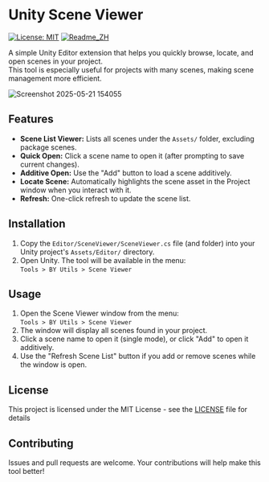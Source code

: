# Unity Scene Viewer

[![License: MIT](https://img.shields.io/badge/License-MIT-yellow.svg)](https://opensource.org/licenses/MIT) [![Readme_ZH](https://img.shields.io/badge/UnitySceneViewer-%E4%B8%AD%E6%96%87%E6%96%87%E6%AA%94-red)](https://github.com/barryyip0625/Unity-Scene-Viewer/blob/main/README_ZH.md)

A simple Unity Editor extension that helps you quickly browse, locate, and open scenes in your project.  
This tool is especially useful for projects with many scenes, making scene management more efficient.

![Screenshot 2025-05-21 154055](https://github.com/user-attachments/assets/2a20adef-8cfc-47fd-b6ea-99c509c973df)


## Features

- **Scene List Viewer:** Lists all scenes under the `Assets/` folder, excluding package scenes.
- **Quick Open:** Click a scene name to open it (after prompting to save current changes).
- **Additive Open:** Use the "Add" button to load a scene additively.
- **Locate Scene:** Automatically highlights the scene asset in the Project window when you interact with it.
- **Refresh:** One-click refresh to update the scene list.

## Installation

1. Copy the `Editor/SceneViewer/SceneViewer.cs` file (and folder) into your Unity project's `Assets/Editor/` directory.
2. Open Unity. The tool will be available in the menu:  
   `Tools > BY Utils > Scene Viewer`

## Usage

1. Open the Scene Viewer window from the menu:  
   `Tools > BY Utils > Scene Viewer`
2. The window will display all scenes found in your project.
3. Click a scene name to open it (single mode), or click "Add" to open it additively.
4. Use the "Refresh Scene List" button if you add or remove scenes while the window is open.

## License

This project is licensed under the MIT License - see the [LICENSE](LICENSE) file for details

## Contributing

Issues and pull requests are welcome. Your contributions will help make this tool better!
